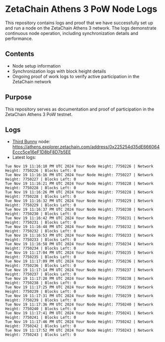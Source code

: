 # ZetaChain Athens 3 PoW Node Logs
This repository contains logs and proof that we have successfully set up and run a node on the ZetaChain Athens 3 network. The logs demonstrate continuous node operation, including synchronization details and performance.

## Contents
- Node setup information
- Synchronization logs with block height details
- Ongoing proof of work logs to verify active participation in the ZetaChain network

## Purpose
This repository serves as documentation and proof of participation in the ZetaChain Athens 3 PoW testnet.

## Logs

- [Third Bunny](https://thirdbunny.xyz/) node: https://athens.explorer.zetachain.com/address/0x225254d35dE666064Eccc5ce16eF1D8bF8D7b5EE
- Latest logs:
```
Tue Nov 19 11:16:10 PM UTC 2024 Your Node Height: 7750226 | Network Height: 7750226 | Blocks Left: 0
Tue Nov 19 11:16:16 PM UTC 2024 Your Node Height: 7750227 | Network Height: 7750227 | Blocks Left: 0
Tue Nov 19 11:16:21 PM UTC 2024 Your Node Height: 7750228 | Network Height: 7750228 | Blocks Left: 0
Tue Nov 19 11:16:26 PM UTC 2024 Your Node Height: 7750228 | Network Height: 7750228 | Blocks Left: 0
Tue Nov 19 11:16:32 PM UTC 2024 Your Node Height: 7750229 | Network Height: 7750229 | Blocks Left: 0
Tue Nov 19 11:16:37 PM UTC 2024 Your Node Height: 7750230 | Network Height: 7750230 | Blocks Left: 0
Tue Nov 19 11:16:42 PM UTC 2024 Your Node Height: 7750231 | Network Height: 7750231 | Blocks Left: 0
Tue Nov 19 11:16:48 PM UTC 2024 Your Node Height: 7750232 | Network Height: 7750232 | Blocks Left: 0
Tue Nov 19 11:16:53 PM UTC 2024 Your Node Height: 7750233 | Network Height: 7750233 | Blocks Left: 0
Tue Nov 19 11:16:58 PM UTC 2024 Your Node Height: 7750234 | Network Height: 7750234 | Blocks Left: 0
Tue Nov 19 11:17:04 PM UTC 2024 Your Node Height: 7750235 | Network Height: 7750235 | Blocks Left: 0
Tue Nov 19 11:17:09 PM UTC 2024 Your Node Height: 7750236 | Network Height: 7750236 | Blocks Left: 0
Tue Nov 19 11:17:14 PM UTC 2024 Your Node Height: 7750237 | Network Height: 7750237 | Blocks Left: 0
Tue Nov 19 11:17:20 PM UTC 2024 Your Node Height: 7750238 | Network Height: 7750238 | Blocks Left: 0
Tue Nov 19 11:17:25 PM UTC 2024 Your Node Height: 7750239 | Network Height: 7750239 | Blocks Left: 0
Tue Nov 19 11:17:31 PM UTC 2024 Your Node Height: 7750239 | Network Height: 7750239 | Blocks Left: 0
Tue Nov 19 11:17:36 PM UTC 2024 Your Node Height: 7750240 | Network Height: 7750240 | Blocks Left: 0
Tue Nov 19 11:17:41 PM UTC 2024 Your Node Height: 7750241 | Network Height: 7750241 | Blocks Left: 0
Tue Nov 19 11:17:46 PM UTC 2024 Your Node Height: 7750242 | Network Height: 7750242 | Blocks Left: 0
Tue Nov 19 11:17:52 PM UTC 2024 Your Node Height: 7750243 | Network Height: 7750243 | Blocks Left: 0
```
